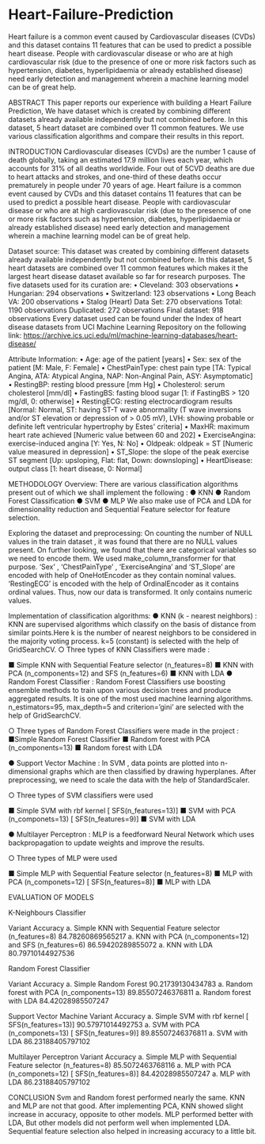 # Heart-Failure-Prediction
Heart failure is a common event caused by Cardiovascular diseases (CVDs) and this dataset contains 11 features that can be used to predict a possible heart disease. People with cardiovascular disease or who are at high cardiovascular risk (due to the presence of one or more risk factors such as hypertension, diabetes, hyperlipidaemia or already established disease) need early detection and management wherein a machine learning model can be of great help.


ABSTRACT
This paper reports our experience with building a Heart Failure Prediction, We have dataset which is created by combining different datasets already available independently but not combined before. In this dataset, 5 heart dataset are combined over 11 common features. We use various classification algorithms and compare their results in this report. 

INTRODUCTION
Cardiovascular diseases (CVDs) are the number 1 cause of death globally, taking an estimated 17.9 million lives each year, which accounts for 31% of all deaths worldwide. Four out of 5CVD deaths are due to heart attacks and strokes, and one-third of these deaths occur prematurely in people under 70 years of age. Heart failure is a common event caused by CVDs and this dataset contains 11 features that can be used to predict a possible heart disease.
People with cardiovascular disease or who are at high cardiovascular risk (due to the presence of one or more risk factors such as hypertension, diabetes, hyperlipidaemia or already established disease) need early detection and management wherein a machine learning model can be of great help.

Dataset source:
This dataset was created by combining different datasets already available independently but not combined before. In this dataset, 5 heart datasets are combined over 11 common features which makes it the largest heart disease dataset available so far for research purposes. The five datasets used for its curation are:
•	Cleveland: 303 observations
•	Hungarian: 294 observations
•	Switzerland: 123 observations
•	Long Beach VA: 200 observations
•	Stalog (Heart) Data Set: 270 observations
Total: 1190 observations
Duplicated: 272 observations
Final dataset: 918 observations
Every dataset used can be found under the Index of heart disease datasets from UCI Machine Learning Repository on the following link: https://archive.ics.uci.edu/ml/machine-learning-databases/heart-disease/


Attribute Information:
•	Age: age of the patient [years]
•	Sex: sex of the patient [M: Male, F: Female]
•	ChestPainType: chest pain type [TA: Typical Angina, ATA: Atypical Angina, NAP: Non-Anginal Pain, ASY: Asymptomatic]
•	RestingBP: resting blood pressure [mm Hg]
•	Cholesterol: serum cholesterol [mm/dl]
•	FastingBS: fasting blood sugar [1: if FastingBS > 120 mg/dl, 0: otherwise]
•	RestingECG: resting electrocardiogram results [Normal: Normal, ST: having ST-T wave abnormality (T wave inversions and/or ST elevation or depression of > 0.05 mV), LVH: showing probable or definite left ventricular hypertrophy by Estes' criteria]
•	MaxHR: maximum heart rate achieved [Numeric value between 60 and 202]
•	ExerciseAngina: exercise-induced angina [Y: Yes, N: No]
•	Oldpeak: oldpeak = ST [Numeric value measured in depression]
•	ST_Slope: the slope of the peak exercise ST segment [Up: upsloping, Flat: flat, Down: downsloping]
•	HeartDisease: output class [1: heart disease, 0: Normal]

METHODOLOGY
Overview:
There are various classification algorithms present out of which we shall implement the following :
● KNN
● Random Forest Classification
● SVM
● MLP
We also make use of PCA and LDA for dimensionality reduction and Sequential Feature selector for feature selection.

Exploring the dataset and preprocessing:
On counting the number of NULL values in the train dataset , it was found that there are no NULL values present.
On further looking, we found that there are categorical variables so we need to encode them. We  used make_column_transformer for that purpose.
‘Sex’ , ‘ChestPainType’ , ‘ExerciseAngina’ and ‘ST_Slope’ are encoded with help of OneHotEncoder as they contain nominal values.
‘RestingECG’ is encoded with the help of OrdinalEncoder as it contains ordinal values.
Thus, now our data is transformed. It only contains numeric values.

Implementation of classification algorithms:
● KNN (k - nearest neighbors) : KNN are supervised algorithms which classify on the basis of distance from similar points.Here k is the number of nearest neighbors to be considered in the majority voting process. k=5 (constant)  is selected with the help of GridSearchCV.
○ Three types of KNN Classifiers were made :

■ Simple KNN with Sequential Feature selector (n_features=8)
■ KNN with PCA (n_components=12) and SFS (n_features=6)
■ KNN with LDA
● Random Forest Classifier : Random Forest Classifiers use boosting ensemble methods to train upon various decision trees and produce aggregated results. It is one of the most used machine learning algorithms. n_estimators=95,
max_depth=5 and criterion=’gini’ are selected with the help of GridSearchCV.

○ Three types of Random Forest Classifiers were made in the project :
■Simple Random Forest Classifier
■ Random forest with PCA (n_components=13)
■ Random forest with LDA

● Support Vector Machine : In SVM , data points are plotted into n-dimensional graphs which are then classified by drawing hyperplanes. After preprocessing, we need to scale the data with the help of StandardScaler.

○ Three types of SVM classifiers were used

■ Simple SVM with rbf kernel [ SFS(n_features=13)]
■ SVM with PCA (n_componets=13) [ SFS(n_features=9)]
■ SVM with LDA


● Multilayer Perceptron : MLP is a feedforward Neural Network which uses backpropagation to update weights and improve the results.

○ Three types of MLP were used

■ Simple MLP  with Sequential Feature selector (n_features=8)
■ MLP with PCA (n_componets=12)   [ SFS(n_features=8)]
■ MLP with LDA

EVALUATION OF MODELS

K-Neighbours Classifier

Variant	Accuracy
a.	Simple KNN with Sequential Feature selector (n_features=8)	84.78260869565217
a.	KNN with PCA (n_components=12) and SFS (n_features=6)	86.59420289855072
a.	KNN with LDA	80.79710144927536



Random Forest Classifier

Variant	Accuracy
a.	Simple Random Forest	90.21739130434783
a.	Random forest with PCA (n_components=13)	89.85507246376811
a.	Random forest with LDA	84.42028985507247


Support Vector Machine
Variant	Accuracy
a.	Simple SVM with rbf kernel [ SFS(n_features=13)]	90.57971014492753
a.	SVM with PCA (n_componets=13) [ SFS(n_features=9)]	89.85507246376811
a.	SVM with LDA	86.23188405797102

Multilayer Perceptron
Variant	Accuracy
a.	Simple MLP  with Sequential Feature selector (n_features=8)	85.5072463768116
a.	MLP with PCA (n_componets=12)   [ SFS(n_features=8)]	84.42028985507247
a.	MLP with LDA	86.23188405797102



CONCLUSION
Svm and Random forest performed nearly the same. KNN and MLP are not that good. After implementing PCA,  KNN showed slight increase in accuracy, opposite to other models.  MLP performed better with LDA, But other models did not perform well when implemented LDA.
Sequential feature selection also helped in increasing accuracy to a little bit.
